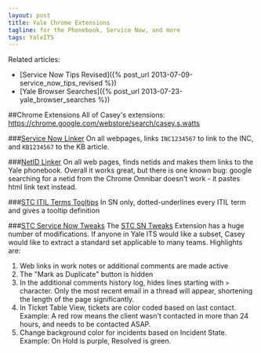 ```yaml
---
layout: post
title: Yale Chrome Extensions
tagline: for the Phonebook, Service Now, and more
tags: YaleITS
---
```

Related articles:

- [Service Now Tips Revised]({% post_url 2013-07-09-service_now_tips_revised %})
- [Yale Browser Searches]({% post_url 2013-07-23-yale_browser_searches %})


##Chrome Extensions
All of Casey's extensions: <https://chrome.google.com/webstore/search/casey.s.watts>

###[Service Now Linker](https://chrome.google.com/webstore/detail/service-now-linker/jflfhdliofpofkcimfbhgienjmjciiem)
On all webpages, links `INC1234567` to link to the INC, and `KB1234567` to the KB article.

###[NetID Linker](https://chrome.google.com/webstore/detail/yale-netid-linker/ldohdglacgliicighkjcbappdgccbdcn)
On all web pages, finds netids and makes them links to the Yale phonebook. Overall it works great, but there is one known bug: google searching for a netid from the Chrome Omnibar doesn't work - it pastes html link text instead.

###[STC ITIL Terms Tooltips](https://chrome.google.com/webstore/detail/itil-dictionary-tooltips/mgloibgdcpfmbdbfgihjklicgplpdhdo)
In SN only, dotted-underlines every ITIL term and gives a tooltip definition


###[STC Service Now Tweaks](https://chrome.google.com/webstore/detail/stc-service-now-tweaks/bfknjdamonbecfmgdmgpbcinbacfnehd)
The [STC SN Tweaks](https://chrome.google.com/webstore/detail/stc-service-now-tweaks/bfknjdamonbecfmgdmgpbcinbacfnehd) Extension has a huge number of
modifications. If anyone in Yale ITS would like a subset, Casey would like to extract a standard set applicable to many teams. Highlights are:

1. Web links in work notes or additional comments are made active
1. The "Mark as Duplicate" button is hidden
1. In the additional comments history log, hides lines starting with `>` character. Only the most recent email in a thread will appear, shortening the length of the page significantly.
1. In Ticket Table View, tickets are color coded based on last contact.
   Example: A red row means the client wasn't contacted in more than 24 hours, and needs to be contacted ASAP.
1. Change background color for incidents based on Incident State. Example: On Hold is purple, Resolved is green.

